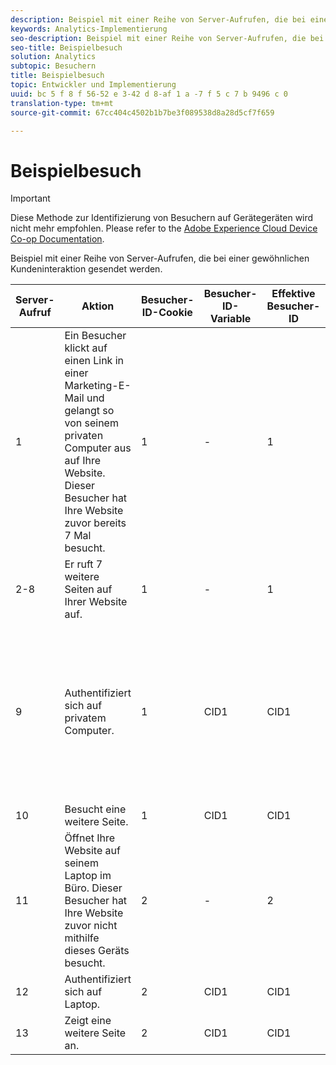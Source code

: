 ```yaml
---
description: Beispiel mit einer Reihe von Server-Aufrufen, die bei einer gewöhnlichen Kundeninteraktion gesendet werden.
keywords: Analytics-Implementierung
seo-description: Beispiel mit einer Reihe von Server-Aufrufen, die bei einer gewöhnlichen Kundeninteraktion gesendet werden.
seo-title: Beispielbesuch
solution: Analytics
subtopic: Besuchern
title: Beispielbesuch
topic: Entwickler und Implementierung
uuid: bc 5 f 8 f 56-52 e 3-42 d 8-af 1 a -7 f 5 c 7 b 9496 c 0
translation-type: tm+mt
source-git-commit: 67cc404c4502b1b7be3f089538d8a28d5cf7f659

---
```



# Beispielbesuch

>[!IMPORTANT]
>
>Diese Methode zur Identifizierung von Besuchern auf Gerätegeräten wird nicht mehr empfohlen. Please refer to the [Adobe Experience Cloud Device Co-op Documentation](https://marketing.adobe.com/resources/help/en_US/mcdc/).

Beispiel mit einer Reihe von Server-Aufrufen, die bei einer gewöhnlichen Kundeninteraktion gesendet werden.

| Server-Aufruf | Aktion | Besucher-ID-Cookie | Besucher-ID-Variable | Effektive Besucher-ID | Anzahl besuchter Seiten | Besuchsnummer |
|--- |--- |--- |--- |--- |--- |--- |
| 1 | Ein Besucher klickt auf einen Link in einer Marketing-E-Mail und gelangt so von seinem privaten Computer aus auf Ihre Website. Dieser Besucher hat Ihre Website zuvor bereits 7 Mal besucht. | 1 | - | 1 | 1 | 8 |
| 2-8 | Er ruft 7 weitere Seiten auf Ihrer Website auf. | 1 | - | 1 | 2-8 | 8 |
| 9 | Authentifiziert sich auf privatem Computer. | 1 | CID1 | CID1 | 9 <br>This is CID1&#39;s first hit ever, so it takes over and continues on the visitor profile from Visitor ID 1.</br> | 8 |
| 10 | Besucht eine weitere Seite. | 1 | CID1 | CID1 | 10 | 8 |
| 11 | Öffnet Ihre Website auf seinem Laptop im Büro. Dieser Besucher hat Ihre Website zuvor nicht mithilfe dieses Geräts besucht. | 2 | - | 2 | 1 | 1 |
| 12 | Authentifiziert sich auf Laptop. | 2 | CID1 | CID1 | 1 | 9 |
| 13 | Zeigt eine weitere Seite an. | 2 | CID1 | CID1 | 2 | 9 |